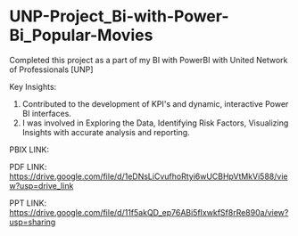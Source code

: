 # UNP-Project_Bi-with-Power-Bi_Popular-Movies

Completed this project as a part of my BI with PowerBI with United Network of Professionals [UNP]

Key Insights:

1. Contributed to the development of KPI's and dynamic, interactive Power BI interfaces.
2. I was involved in Exploring the Data, Identifying Risk Factors, Visualizing Insights with accurate analysis and reporting.

PBIX LINK: 

PDF LINK: https://drive.google.com/file/d/1eDNsLiCvufhoRtyi6wUCBHpVtMkVi588/view?usp=drive_link

PPT LINK: https://drive.google.com/file/d/11f5akQD_ep76ABi5fIxwkfSf8rRe890a/view?usp=sharing

